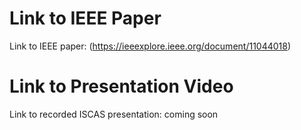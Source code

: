 # Link to IEEE Paper

Link to IEEE paper: (https://ieeexplore.ieee.org/document/11044018)

# Link to Presentation Video

Link to recorded ISCAS presentation: coming soon
